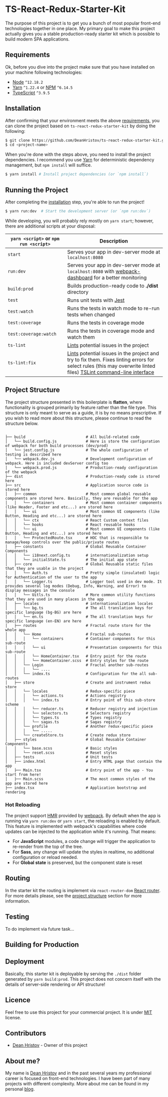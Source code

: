 # TS-React-Redux-Starter-Kit

The purpose of this project is to get you a bunch of most popular front-end technologies together in one place.
My primary goal to make this project actually gives you a stable production-ready starter kit which is possible to build modern SPA applications. 

## Requirements
Ok, before you dive into the project make sure that you have installed on your machine following technologies:

* [Node](https://nodejs.org/) `^12.18.2`
* [Yarn](https://yarnpkg.com/) `^1.22.4` or [NPM](https://www.npmjs.com/) `^6.14.5`
* [TypeScript](https://www.typescriptlang.org/) `^3.9.5`

## Installation
After confirming that your environment meets the above [requirements](#requirements), you can clone the project based on `ts-react-redux-starter-kit` by doing the following:

```bash
$ git clone https://github.com/DeanHristov/ts-react-redux-starter-kit.git <project-name>
$ cd <project-name>
```

When you're done with the steps above, you need to install the project dependencies. I recommend you use [Yarn](https://yarnpkg.com/) for deterministic dependency management, but `npm install` will suffice.

```bash
$ yarn install # Install project dependencies (or `npm install`)
```
## Running the Project

After completing the [installation](#installation) step, you're able to run the project!

```bash
$ yarn run:dev  # Start the development server (or `npm run:dev`)
```

While developing, you will probably rely mostly on `yarn start`; however, there are additional scripts at your disposal:

|`yarn <script>`  or `npm run <script>`  | Description |
|----------------------|-------------------------------------------------------|
|`start`               |Serves your app in dev-server mode at `localhost:8080`|
|`run:dev`             |Serves your app in dev-server mode at `localhost:8080` with [webpack-dashboard](https://www.npmjs.com/package/webpack-dashboard) for a better monitoring|
|`build:prod`          |Builds production-ready code to **./dist** directory|
|`test`                |Runs unit tests with [Jest](https://jestjs.io/)|
|`test:watch`          |Runs the tests in watch mode to re-run tests when changed|
|`test:coverage`       |Runs the tests in coverage mode|
|`test:coverage:watch` |Runs the tests in coverage mode and watch them|
|`ts-lint`             |[Lints](https://palantir.github.io/tslint/) potential issues in the project|
|`ts-lint:fix`         |[Lints](https://palantir.github.io/tslint/) potential issues in the project and try to fix them. Fixes linting errors for select rules (this may overwrite linted files) [TSLint command-line interface](https://palantir.github.io/tslint/usage/cli/)|

## Project Structure

The project structure presented in this boilerplate is **flatten**, where functionality is grouped primarily by feature rather than the file type.
This structure is only meant to serve as a guide, it is by no means prescriptive. If you wish to read more about this structure, please continue to read the structure below.

```

├── build                           # All build-related code
│   └── build.config.js             # Here is store the configuration of webpack for both build processes (dev/prod)
│   └── jest.config.js              # The whole configuration of testing is described here
│   └── webpack.dev.js              # Development configuration of webpack. Here is included devServer config too
│   └── webpack.prod.js             # Production-ready configuration of the webpack
├── dist                            # Production-ready code is stored here
├── src                             # Application source code is stored here
│   ├── common                      # Most common global reusable components are stored here. Basically, they are reusable for the app
│   │   └── containers              # Most common container components (like Header, Footer and etc...) are stored here
│   │   └── ui                      # Most common UI components (like Button, Heading and etc...) are stored here
│   │   └── ctx                     # React Custom context files
│   │   └── hooks                   # React reusable hooks
│   │   └── ui                      # Most common UI components (like Button, Heading and etc...) are stored here
│   │   └── ProtectedRoute.tsx      # HOC that is responsible to manage/keep controls over the public/private routes
│   ├── constants                   # Global Reusable Container Components
│   │   └── i18next.config.ts       # internationalization setup
│   │   └── initialState.ts         # The initial app state
│   ├── core                        # Global Reusable static files that they are usable in the project
│   │   └── Auth.ts                 # Pretty simple (insulated) logic for Authentication of the user to the app
│   │   └── Logger.ts               # Logger tool used in dev mode. It provides several log modes (Debug, Info, Warning, and Error) to display messages in the console
│   │   └── Uitls.ts                # More common utility functions that they are used in many places in the app
│   ├── locales                     # internationalization locales
│   │   └── bg.ts                   # The all translation keys for specific language (bg-BG) are here
│   │   └── en.ts                   # The all translation keys for specific language (en-EN) are here
│   ├── routes                      # Fractal route store for the whole app
│   │   └── Home                    # Fractal sub-routes
│   │   │   └── containers          # Container components for this sub-route
│   │   │   └── ui                  # Presentation conponents for this sub-route
│   │   │   └── HomeContainer.tsx   # Entry point for the route
│   │   │   └── HomeContainer.scss  # Entry styles for the route
│   │   └── Login                   # Fractal another sub-routes
│   │   │   └── ....                
│   │   └── index.ts                # Configuration for the all sub-routes
│   ├── store                       # Create and instrument redux store
│   │   └── locales                 # Redux-specific piece
│   │   │   └── actions.ts          # Actions registry
│   │   │   └── index.ts            # Entry point of this sub-store scheme
│   │   │   └── reducer.ts          # Reducer registry and injection
│   │   │   └── selectors.ts        # Selectors registry
│   │   │   └── types.ts            # Types registry
│   │   │   └── sagas.ts            # Sagas registry
│   │   └── profile                 # Another redux-specific piece
│   │   │   └── .....               
│   │   └── createStore.ts          # Create redux store
│   ├── styles                      # Global Reusable Container Components
│   │   └── base.scss               # Basic styles
│   │   └── reset.scss              # Reset styles
│   ├── tests                       # Unit tests
│   ├── index.html                  # Entry HTML page that contain the app
│   ├── Main.tsx                    # Entry point of the app - You start from here! 
│   ├── Main.scss                   # The most common styles of the app are stored here
├── index.tsx                       # Application bootstrap and rendering
```

### Hot Reloading

The project support [HMR](https://webpack.js.org/concepts/hot-module-replacement/) provided by [webpack](https://webpack.js.org).
By default when the app is running via `yarn run:dev` or `yarn start`, the  reloading is enabled by default.
This feature is implemented with webpack's capabilities where code updates can be injected to the application while it's running. That means:

* For **JavaScript** modules, a code change will trigger the application to re-render from the top of the tree.
* For **Sass**, any change will update the styles in realtime, no additional configuration or reload needed.
* For **Global state** is preserved, but the component state is reset

## Routing
In the starter kit the routing is implement via  `react-router-dom` [React router](https://reactrouter.com/web/guides/quick-start). For more details please, see the [project structure](#project-structure) section for more information.

## Testing
To do implement via future task...

## Building for Production

## Deployment

Basically, this starter kit is deployable by serving the `./dist` folder generated by `yarn build:prod`. This project does not concern itself with the details of server-side rendering or API structure! 

## Licence
Feel free to use this project for your commercial project. It is under [MIT](https://opensource.org/licenses/MIT) license.

## Contributors
 * [Dean Hristov](https://dhristov.eu/) - Owner of this project
 
## About me?

My name is [Dean Hristov](https://www.linkedin.com/in/dean-hristov-7527a169/) and in the past several years my professional career is focused on front-end technologies. I have been part of many projects
with different complexity. More about me can be found in my personal [blog](https://dhristov.eu/).
